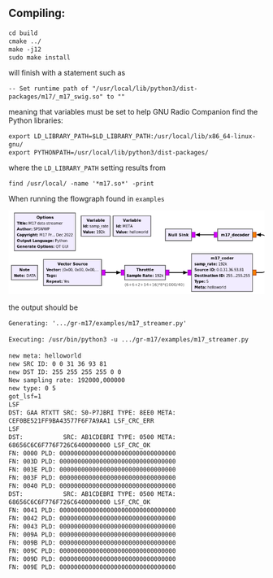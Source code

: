 ## Compiling:

```
cd build
cmake ../
make -j12
sudo make install
```

will finish with a statement such as
```
-- Set runtime path of "/usr/local/lib/python3/dist-packages/m17/_m17_swig.so" to ""
```
meaning that variables must be set to help GNU Radio Companion find the Python libraries:

```
export LD_LIBRARY_PATH=$LD_LIBRARY_PATH:/usr/local/lib/x86_64-linux-gnu/
export PYTHONPATH=/usr/local/lib/python3/dist-packages/
```

where the ``LD_LIBRARY_PATH`` setting results from

```
find /usr/local/ -name '*m17.so*' -print
```

When running the flowgraph found in ``examples`` 

<img src="examples/m17_streamer.png">

the output should be

```
Generating: '.../gr-m17/examples/m17_streamer.py'

Executing: /usr/bin/python3 -u .../gr-m17/examples/m17_streamer.py

new meta: helloworld
new SRC ID: 0 0 31 36 93 81
new DST ID: 255 255 255 255 0 0
New sampling rate: 192000,000000
new type: 0 5
got_lsf=1
LSF
DST: GAA RTXTT SRC: S0-P7JBRI TYPE: 8EE0 META: CEF0BE521FF9BA43577F6F7A9AA1 LSF_CRC_ERR
LSF
DST:           SRC: AB1CDEBRI TYPE: 0500 META: 68656C6C6F776F726C6400000000 LSF_CRC_OK 
FN: 0000 PLD: 00000000000000000000000000000000
FN: 003D PLD: 00000000000000000000000000000000
FN: 003E PLD: 00000000000000000000000000000000
FN: 003F PLD: 00000000000000000000000000000000
FN: 0040 PLD: 00000000000000000000000000000000
DST:           SRC: AB1CDEBRI TYPE: 0500 META: 68656C6C6F776F726C6400000000 LSF_CRC_OK 
FN: 0041 PLD: 00000000000000000000000000000000
FN: 0042 PLD: 00000000000000000000000000000000
FN: 0043 PLD: 00000000000000000000000000000000
FN: 009A PLD: 00000000000000000000000000000000
FN: 009B PLD: 00000000000000000000000000000000
FN: 009C PLD: 00000000000000000000000000000000
FN: 009D PLD: 00000000000000000000000000000000
FN: 009E PLD: 00000000000000000000000000000000
```
